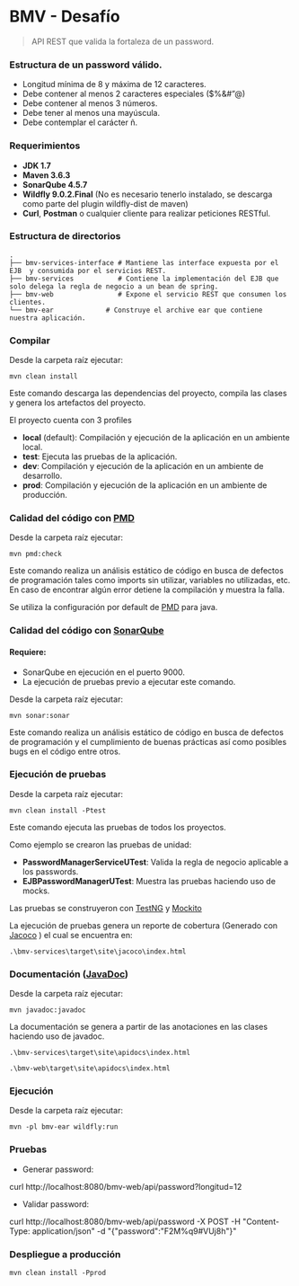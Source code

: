 # BMV - Desafío

> API REST que valida la fortaleza de un password.

### Estructura de un password válido.

- Longitud mínima de 8 y máxima de 12 caracteres.
- Debe contener al menos 2 caracteres especiales ($%&#”@)
- Debe contener al menos 3 números.
- Debe tener al menos una mayúscula.
- Debe contemplar el carácter ñ.

### Requerimientos
- **JDK 1.7**
- **Maven 3.6.3**
- **SonarQube 4.5.7**
- **Wildfly 9.0.2.Final** (No es necesario tenerlo instalado, se descarga como parte del  plugin wildfly-dist de maven)
- **Curl**, **Postman** o cualquier cliente para realizar peticiones RESTful.

### Estructura de directorios

    .
    ├── bmv-services-interface # Mantiene las interface expuesta por el EJB  y consumida por el servicios REST.
    ├── bmv-services           # Contiene la implementación del EJB que solo delega la regla de negocio a un bean de spring.
    ├── bmv-web                # Expone el servicio REST que consumen los clientes.
    └── bmv-ear			    # Construye el archive ear que contiene nuestra aplicación.
	
### Compilar

Desde la carpeta raíz ejecutar:
   
```
mvn clean install
```
   Este comando descarga las dependencias del proyecto, compila las clases y genera los artefactos del proyecto.

El proyecto cuenta con 3 profiles

- **local** (default): Compilación y ejecución de la aplicación en un ambiente local.
- **test**: Ejecuta las pruebas de la aplicación.
- **dev**: Compilación y ejecución de la aplicación en un ambiente de desarrollo.
- **prod**: Compilación y ejecución de la aplicación en un ambiente de producción.

### Calidad del código con [PMD](https://pmd.github.io/)
Desde la carpeta raíz ejecutar:
   
```
mvn pmd:check
```
Este comando realiza un análisis estático de código en busca de defectos de programación tales como imports sin utilizar, variables no utilizadas, etc. En caso de encontrar algún error detiene la compilación y muestra la falla.

Se utiliza la configuración por default de [PMD](https://pmd.github.io/) para java.

### Calidad del código con [SonarQube](https://www.sonarqube.org/)

#### Requiere:
- SonarQube en ejecución en el puerto 9000.
- La ejecución de pruebas previo a ejecutar este comando.


Desde la carpeta raíz ejecutar:
   
```
mvn sonar:sonar
```
Este comando realiza un análisis estático de código en busca de defectos de programación y el cumplimiento de buenas prácticas así como posibles bugs en el código entre otros.

### Ejecución de pruebas

Desde la carpeta raíz ejecutar:
   
```
mvn clean install -Ptest
```

Este comando ejecuta las pruebas de todos los proyectos. 

Como ejemplo se crearon las pruebas de unidad:

- **PasswordManagerServiceUTest**: Valida la regla de negocio aplicable a los passwords.
- **EJBPasswordManagerUTest**: Muestra las pruebas haciendo uso de mocks.

Las pruebas se construyeron con [TestNG](https://testng.org/doc/) y [Mockito](https://site.mockito.org/)

La ejecución de pruebas genera un reporte de cobertura (Generado con [Jacoco](https://www.eclemma.org/jacoco/) ) el cual se encuentra en:
```
.\bmv-services\target\site\jacoco\index.html
```
### Documentación ([JavaDoc](https://docs.oracle.com/javase/8/docs/technotes/tools/windows/javadoc.html))
Desde la carpeta raíz ejecutar:
   
```
mvn javadoc:javadoc
```

La documentación se genera a partir de las anotaciones en las clases haciendo uso de javadoc.

```
.\bmv-services\target\site\apidocs\index.html
```

```
.\bmv-web\target\site\apidocs\index.html
```


### Ejecución
Desde la carpeta raíz ejecutar:
   
```
mvn -pl bmv-ear wildfly:run
```


### Pruebas

- Generar password:   

curl http://localhost:8080/bmv-web/api/password?longitud=12


- Validar password:   

curl http://localhost:8080/bmv-web/api/password -X POST -H "Content-Type: application/json" -d "{\"password\":\"F2M%q9#VUj8h\"}"



### Despliegue a producción 

```
mvn clean install -Pprod
```